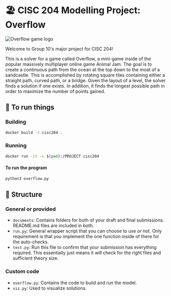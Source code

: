 # 🏖️ CISC 204 Modelling Project: Overflow

![Overflow game logo](https://static.wikia.nocookie.net/ajplaywild/images/c/cf/Minigame_splash_overflow.png/revision/latest?cb=20210522132908)

Welcome to Group 10's major project for CISC 204!

This is a solver for a game called Overflow, a mini-game inside of the popular massively multiplayer online game Animal Jam. The goal is to create a continuous path from the ocean at the top down to the moat of a sandcastle. This is accomplished by rotating square tiles containing either a straight path, curved path, or a bridge. Given the layout of a level, the solver finds a solution if one exists. In addition, it finds the longest possible path in order to maximize the number of points gained.

## 🌊 To run things


### Building

```bash
docker build -t cisc204 .
```

### Running

```bash
docker run -it -v $(pwd):/PROJECT cisc204
```

#### To run the program
```bash
python3 overflow.py
```


## 🏰 Structure

### General or provided

* `documents`: Contains folders for both of your draft and final submissions. README.md files are included in both.
* `run.py`: General wrapper script that you can choose to use or not. Only requirement is that you implement the one function inside of there for the auto-checks.
* `test.py`: Run this file to confirm that your submission has everything required. This essentially just means it will check for the right files and sufficient theory size.


### Custom code

* `overflow.py`: Contains the code to build and run the model.
* `viz.py`: Used to visualize solutions.


